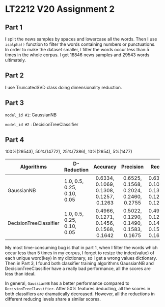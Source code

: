 # LT2212 V20 Assignment 2

## Part 1

I split the news samples by spaces and lowercase all the words. Then I use `isalpha()` function to filter the words containing numbers or punctuations. In order to make the dataset smaller, I filter the words occur less than 5 times in the whole corpus. I get 18846 news samples and 29543 words ultimately.



## Part 2

I use TruncatedSVD class doing dimensionality reduction.



## Part 3

`model_id #1`: GaussianNB

`model_id #2` : DecisionTreeClassifier



## Part 4

100%(29543), 50%(14772), 25%(7386), 10%(2954), 5%(1477)

| Algorithms             | D-Reduction                                  |                Accuracy                 |                Precision                 | Recall                                    | F-measure                               |
| ---------------------- | -------------------------------------------- | :-------------------------------------: | :--------------------------------------: | ----------------------------------------- | --------------------------------------- |
| GaussianNB             | 1.0,          0.5,     0.25,   0.10,    0.05 | 0.6334, 0.1069, 0.1308, 0.1257, 0.1263  |  0.6525, 0.1568, 0.2024, 0.2460, 0.2755  | 0.6334, 0.1069, 0.1308, 0.1257, 0.1263    | 0.6367, 0.0845, 0.1065, 0.1051, 0.1126  |
| DecisionTreeClassifier | 1.0,          0.5,     0.25,   0.10,    0.05 | 0.4966, 0.1271, 0.1456, 0.1568,  0.1642 | 0.5022, 0.1290, 0.1490,  0.1583,  0.1675 | 0.4965, 0.1271, 0.1456,   0.1568,  0.1642 | 0.4967,  0.1274, 0.1468, 0.1572, 0.1653 |

My most time-consuming bug is that in part 1, when I filter the words which occur less than 5 times in my corpus, I forget to resize the index(value) of each unique word(key) in my dictionary, so I get a wrong values dictionary. Then in Part 3, I found both classifier training algorithms GaussianNB and DecisionTreeClassifier have a really bad performance, all the scores are less than ideal.

In general, `GaussianNB` has a better performance compared to `DecisionTreeClassifier`.  After 50% features deducting, all the scores in both classifiers are dramatically decreased. However, all the reductions in different reducing levels share a similar scores. 




